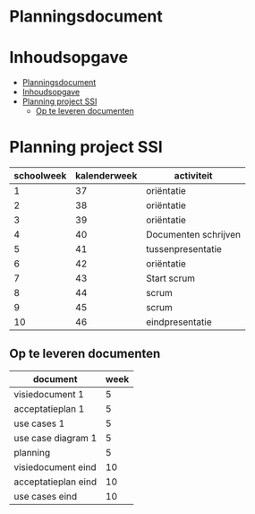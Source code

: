 # Planningsdocument 

# Inhoudsopgave
- [Planningsdocument](#planningsdocument)
- [Inhoudsopgave](#inhoudsopgave)
- [Planning project SSI](#planning-project-ssi)
  - [Op te leveren documenten](#op-te-leveren-documenten)
# Planning project SSI
| schoolweek | kalenderweek | activiteit           |
| ---------- | ------------ | -------------------- |
| 1          | 37           | oriëntatie           |
| 2          | 38           | oriëntatie           |
| 3          | 39           | oriëntatie           |
| 4          | 40           | Documenten schrijven |
| 5          | 41           | tussenpresentatie    |
| 6          | 42           | oriëntatie           |
| 7          | 43           | Start scrum          |
| 8          | 44           | scrum                |
| 9          | 45           | scrum                |
| 10         | 46           | eindpresentatie      |

## Op te leveren documenten

| document            | week |
| ------------------- | ---- |
| visiedocument 1     | 5    |
| acceptatieplan 1    | 5    |
| use cases 1         | 5    |
| use case diagram 1  | 5    |
| planning            | 5    |
| visiedocument eind  | 10   |
| acceptatieplan eind | 10   |
| use cases eind      | 10   |
